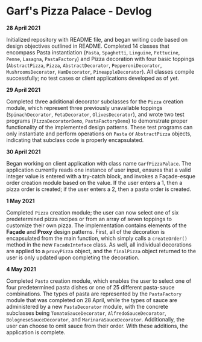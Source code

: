 # Garf's Pizza Palace - Devlog

**28 April 2021**

Initialized repository with README file, and began writing code based on design objectives outlined in README. Completed 14 classes that encompass Pasta instantiation (`Pasta`, `Spaghetti`, `Linguine`, `Fettucine`, `Penne`, `Lasagna`, `PastaFactory`) and Pizza decoration with four basic toppings (`AbstractPizza`, `Pizza`, `AbstractDecorator`, `PepperoniDecorator`, `MushroomsDecorator`, `HamDecorator`, `PineappleDecorator`). All classes compile successfully; no test cases or client applications developed as of yet.

**29 April 2021**

Completed three additional decorator subclasses for the `Pizza` creation module, which represent three previously unavailable toppings (`SpinachDecorator`, `FetaDecorator`, `OlivesDecorator`), and wrote two test programs (`PizzaDecoratorDemo`, `PastaFactoryDemo`) to demonstrate proper functionality of the implemented design patterns. These test programs can only instantiate and perform operations on `Pasta` or `AbstractPizza` objects, indicating that subclass code is properly encapsulated.

**30 April 2021**

Began working on client application with class name `GarfPizzaPalace`. The application currently reads one instance of user input, ensures that a valid integer value is entered with a try-catch block, and invokes a Façade-esque order creation module based on the value. If the user enters a 1, then a pizza order is created; if the user enters a 2, then a pasta order is created.

**1 May 2021**

Completed `Pizza` creation module; the user can now select one of six predetermined pizza recipes or from an array of seven toppings to customize their own pizza. The implementation contains elements of the **Façade** and **Proxy** design patterns. First, all of the decoration is encapsulated from the main function, which simply calls a `createOrder()` method in the new `FacadeInteface` class. As well, all individual decorations are applied to a `proxyPizza` object, and the `finalPizza` object returned to the user is only updated upon completing the decoration.

**4 May 2021**

Completed `Pasta` creation module, which enables the user to select one of four predetermined pasta dishes or one of 25 different pasta-sauce combinations. The types of pasta are represented by the `PastaFactory` module that was completed on 28 April, while the types of sauce are administered by a new `PastaDecorator` module, with the concrete subclasses being `TomatoSauceDecorator`, `AlfredoSauceDecorator`, `BologneseSauceDecorator`, and `MarinaraSauceDecorator`. Additionally, the user can choose to omit sauce from their order. With these additions, the application is complete.
